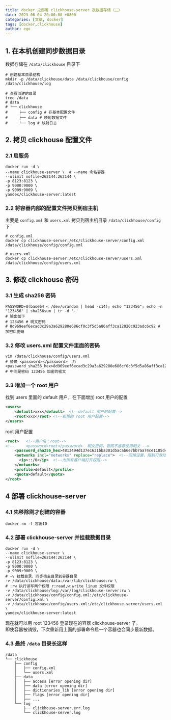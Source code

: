 ```yaml
---
title: docker 之部署 clickhouse-server 及数据存储（二）
date: 2023-06-04 20:00:00 +0800
categories: [文章, docker]
tags: [docker,clickhouse]
author: ego
---
```


## 1. 在本机创建同步数据目录
数据存储在 `/data/clickhouse` 目录下  
```shell
# 创建基本目录结构
mkdir -p /data/clickhouse/data /data/clickhouse/config /data/clickhouse/log  

# 查看创建的目录
tree /data 
# data
# └── clickhouse
#     ├── config # 存基本配置文件
#     ├── data # 映射数据文件
#     └── log # 映射日志
```

## 2. 拷贝 clickhouse 配置文件
### 2.1 启服务
```shell
docker run -d \
--name clickhouse-server \  # --name 命名容器
--ulimit nofile=262144:262144 \
-p 8123:8123 \
-p 9000:9000 \
-p 9009:9009 \
yandex/clickhouse-server:latest
```

### 2.2 将容器内部的配置文件拷贝到宿主机  
主要是 `config.xml` 和 `users.xml` 拷贝到宿主机目录 `/data/clickhouse/config` 下 
```shell
# config.xml
docker cp clickhouse-server:/etc/clickhouse-server/config.xml /data/clickhouse/config/config.xml

# users.xml
docker cp clickhouse-server:/etc/clickhouse-server/users.xml /data/clickhouse/config/users.xml
```

## 3. 修改 clickhouse 密码
### 3.1 生成 sha256 密码
```shell
PASSWORD=$(base64 < /dev/urandom | head -c14); echo "123456"; echo -n "123456" | sha256sum | tr -d '-'
# 输出如下
# 123456 # 明文密码
# 8d969eef6ecad3c29a3a629280e686cf0c3f5d5a86aff3ca12020c923adc6c92 # 加密后密码
```

### 3.2 修改 users.xml 配置文件里面的密码
```shell 
vim /data/clickhouse/config/users.xml
# 替换 <password></password>  为<password_sha256_hex>8d969eef6ecad3c29a3a629280e686cf0c3f5d5a86aff3ca12020c923adc6c92</password_sha256_hex>  # 中间是密码 123456 加密的密文
```

### 3.3 增加一个 root 用户
找到 users 里面的 default 用户，在下面增加 root 用户的配置
```xml
<users>
    <default>xxx</default>  <!--default 用户的配置-->
    <root>xxx</root> <!--新增的 root 用户配置-->
</users>
```

root 用户配置
```xml
<root>   <!--用户名：root-->
<!--     <password>root</password>  明文密码，官网不推荐使用明文 -->
    <password_sha256_hex>4813494d137e1631bba301d5acab6e7bb7aa74ce1185d456565ef51d7      37677b2</password_sha256_hex> <!--加密密码：sha256-->
    <networks incl="networks" replace="replace">  <!--网络设置，限制可登陆的客户端地址-->
      <ip>::/0</ip>  <!--为所有客户端打开权限-->
    </networks>
    <profile>default</profile>
    <quota>default</quota>
</root>
```

## 4 部署 clickhouse-server
### 4.1 先移除刚才创建的容器
```shell
docker rm -f 容器ID
```

### 4.2 部署 clickhouse-server 并挂载数据目录
```shell 
docker run -d \
--name clickhouse-server \
--ulimit nofile=262144:262144 \
-p 8123:8123 \
-p 9000:9000 \
-p 9009:9009 \
# -v 挂载目录，同步宿主目录到容器目录
-v /data/clickhouse/data:/var/lib/clickhouse:rw \  
# :rw 执行读写两个权限 r:read,w:write linux 文件权限
-v /data/clickhouse/log:/var/log/clickhouse-server:rw \  
-v /data/clickhouse/config/config.xml:/etc/clickhouse-server/config.xml \
-v /data/clickhouse/config/users.xml:/etc/clickhouse-server/users.xml \
yandex/clickhouse-server:latest
```
现在就可以用 root 123456 登录现在的容器 clickhouse-server 了。  
即使容器被销毁，下次重新用上面的部署命令启一个容器也会同步最新数据。  

### 4.3 最终 `/data` 目录长这样 
```text
/data
└── clickhouse
    ├── config
    │   ├── config.xml
    │   └── users.xml
    ├── data
    │   ├── access [error opening dir]
    │   ├── data [error opening dir]
    │   ├── dictionaries_lib [error opening dir]
    │   ├── flags [error opening dir]
    │   ├── ...
    └── log
        ├── clickhouse-server.err.log
        └── clickhouse-server.log
```